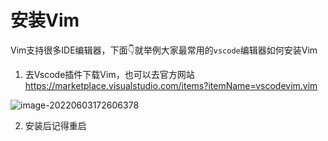 # 安装Vim

Vim支持很多IDE编辑器，下面👇就举例大家最常用的`vscode`编辑器如何安装Vim

1. 去Vscode插件下载Vim，也可以去官方网站 https://marketplace.visualstudio.com/items?itemName=vscodevim.vim

![image-20220603172606378](https://tva1.sinaimg.cn/large/e6c9d24egy1h2v6r7r9r8j211e0u0jw5.jpg)

2. 安装后记得重启